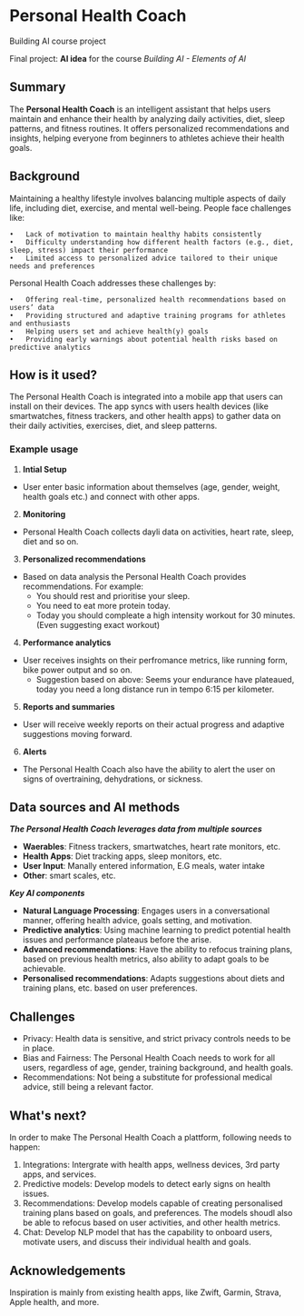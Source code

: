 # Personal Health Coach
Building AI course project

Final project: <b>AI idea</b> for the course <i>Building AI - Elements of AI</i>

## Summary 

The <b>Personal Health Coach</b> is an intelligent assistant that helps users maintain and enhance their health by analyzing daily activities, diet, sleep patterns, and fitness routines. It offers personalized recommendations and insights, helping everyone from beginners to athletes achieve their health goals.

## Background
Maintaining a healthy lifestyle involves balancing multiple aspects of daily life, including diet, exercise, and mental well-being. People face challenges like:

	•	Lack of motivation to maintain healthy habits consistently
	•	Difficulty understanding how different health factors (e.g., diet, sleep, stress) impact their performance
	•	Limited access to personalized advice tailored to their unique needs and preferences

Personal Health Coach addresses these challenges by:

	•	Offering real-time, personalized health recommendations based on users’ data
	•	Providing structured and adaptive training programs for athletes and enthusiasts
	•	Helping users set and achieve health(y) goals
	•	Providing early warnings about potential health risks based on predictive analytics

 ## How is it used?
The Personal Health Coach is integrated into a mobile app that users can install on their devices. The app syncs with users health devices (like smartwatches, fitness trackers, and other health apps) to gather data on their daily activities, exercises, diet, and sleep patterns.

### Example usage
1. <b>Intial Setup</b>
  * User enter basic information about themselves (age, gender, weight, health goals etc.) and connect with other apps.
2. <b>Monitoring</b>
  * Personal Health Coach collects dayli data on activities, heart rate, sleep, diet and so on.
3. <b>Personalized recommendations</b>
  * Based on data analysis the Personal Health Coach provides recommendations. For example:
    * You should rest and prioritise your sleep.
    * You need to eat more protein today.
    * Today you should compleate a high intensity workout for 30 minutes. (Even suggesting exact workout)
4. <b>Performance analytics</b>
  * User receives insights on their perfromance metrics, like running form, bike power output and so on.
    * Suggestion based on above: Seems your endurance have plateaued, today you need a long distance run in tempo 6:15 per kilometer.
5. <b>Reports and summaries</b>
  * User will receive weekly reports on their actual progress and adaptive suggestions moving forward.
6. <b>Alerts</b>
  * The Personal Health Coach also have the ability to alert the user on signs of overtraining, dehydrations, or sickness.

## Data sources and AI methods
<b><i>The Personal Health Coach leverages data from multiple sources</i></b>
* <b>Waerables</b>: Fitness trackers, smartwatches, heart rate monitors, etc.
* <b>Health Apps</b>: Diet tracking apps, sleep monitors, etc.
* <b>User Input</b>: Manally entered information, E.G meals, water intake
* <b>Other</b>: smart scales, etc.

<b><i>Key AI components</i></b>
* <b>Natural Language Processing</b>: Engages users in a conversational manner, offering health advice, goals setting, and motivation.
* <b>Predictive analytics</b>: Using machine learning to predict potential health issues and performance plateaus before the arise.
* <b>Advanced recommendations</b>: Have the ability to refocus training plans, based on previous health metrics, also ability to adapt goals to be achievable.
* <b>Personalised recommendations</b>: Adapts suggestions about diets and training plans, etc. based on user preferences.

## Challenges
* Privacy: Health data is sensitive, and strict privacy controls needs to be in place.
* Bias and Fairness: The Personal Health Coach needs to work for all users, regardless of age, gender, training background, and health goals.
* Recommendations: Not being a substitute for professional medical advice, still being a relevant factor.

## What's next?
In order to make The Personal Health Coach a plattform, following needs to happen:
1. Integrations: Intergrate with health apps, wellness devices, 3rd party apps, and services.
2. Predictive models: Develop models to detect early signs on health issues.
3. Recommendations: Develop models capable of creating personalised training plans based on goals, and preferences. The models shoudl also be able to refocus based on user activities, and other health metrics.
4. Chat: Develop NLP model that has the capability to onboard users, motivate users, and discuss their individual health and goals.

## Acknowledgements
Inspiration is mainly from existing health apps, like Zwift, Garmin, Strava, Apple health, and more.
